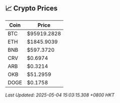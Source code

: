 ## 📈 Crypto Prices

| Coin | Price |
| ---- | ----- |
| BTC | $95919.2828 |
| ETH | $1845.9039 |
| BNB | $597.3720 |
| CRV | $0.6974 |
| ARB | $0.3214 |
| OKB | $51.2959 |
| DOGE | $0.1758 |

_Last Updated: 2025-05-04 15:03:15.308 +0800 HKT_